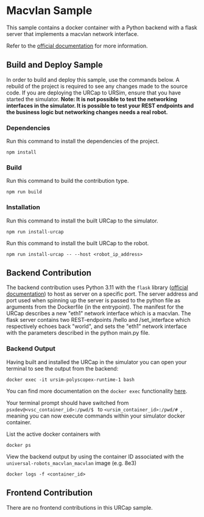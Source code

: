 # Macvlan Sample

This sample contains a docker container with a Python backend with a flask server that implements a macvlan network interface.

Refer to the [official documentation](https://docs.universal-robots.com/) for more information.

## Build and Deploy Sample

In order to build and deploy this sample, use the commands below. A rebuild of the project is required to see any changes made to the source code.  If you are deploying the URCap to URSim, ensure that you have started the simulator.
**Note: It is not possible to test the networking interfaces in the simulator. It is possible to test your REST endpoints and the business logic but networking changes needs a real robot.**

### Dependencies

Run this command to install the dependencies of the project.

```shell
npm install
```

### Build

Run this command to build the contribution type.

```shell
npm run build
```

### Installation

Run this command to install the built URCap to the simulator.

```shell
npm run install-urcap
```

Run this command to install the built URCap to the robot.

```shell
npm run install-urcap -- --host <robot_ip_address>
````

## Backend Contribution

The backend contribution uses Python 3.11 with the `flask` library ([official documentation](https://flask.palletsprojects.com/en/3.0.x/)) to host as server on a specific port. The server address and port used when spinning up the server is passed to the python file as arguments from the Dockerfile (in the entrypoint).
The manifest for the URCap describes a new "eth1" network interface which is a macvlan.
The flask server contains two REST-endpoints /hello and /set_interface which respectively echoes
back "world", and sets the "eth1" network interface with the parameters described in the python main.py file.

### Backend Output

Having built and installed the URCap in the simulator you can open your terminal to see the output from the backend:

```shell
docker exec -it ursim-polyscopex-runtime-1 bash
```

You can find more documentation on the `docker exec` functionality [here](https://docs.docker.com/reference/cli/docker/container/exec/).

Your terminal prompt should have switched from `psxdev@<vsc_container_id>:/pwd/$ ` to `<ursim_container_id>:/pwd/# `, meaning you can now execute commands within your simulator docker container.

List the active docker containers with

```shell
docker ps
```

View the backend output by using the container ID associated with the `universal-robots_macvlan_macvlan` image (e.g. 8e3)

```shell
docker logs -f <container_id>
```

## Frontend Contribution

There are no frontend contributions in this URCap sample.


